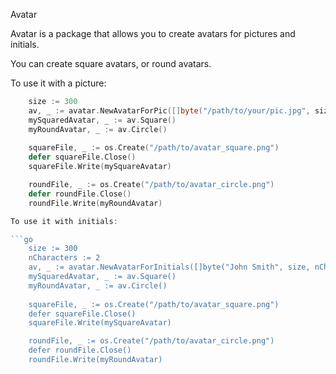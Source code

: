 Avatar

Avatar is a package that allows you to create avatars for pictures and initials.

You can create square avatars, or round avatars.

To use it with a picture:

```go
    size := 300
    av, _ := avatar.NewAvatarForPic([]byte("/path/to/your/pic.jpg", size)
    mySquaredAvatar, _ := av.Square()
    myRoundAvatar, _ := av.Circle()
    
    squareFile, _ := os.Create("/path/to/avatar_square.png")
    defer squareFile.Close()
    squareFile.Write(mySquareAvatar)

    roundFile, _ := os.Create("/path/to/avatar_circle.png")
    defer roundFile.Close()
    roundFile.Write(myRoundAvatar)

To use it with initials:

```go
    size := 300
    nCharacters := 2
    av, _ := avatar.NewAvatarForInitials([]byte("John Smith", size, nCharacters, "/path/to/your/font.ttf")
    mySquaredAvatar, _ := av.Square()
    myRoundAvatar, _ := av.Circle()
    
    squareFile, _ := os.Create("/path/to/avatar_square.png")
    defer squareFile.Close()
    squareFile.Write(mySquareAvatar)

    roundFile, _ := os.Create("/path/to/avatar_circle.png")
    defer roundFile.Close()
    roundFile.Write(myRoundAvatar)
